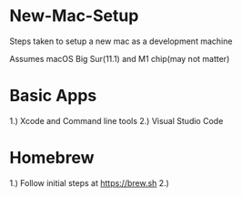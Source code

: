 # New-Mac-Setup

Steps taken to setup a new mac as a development machine

Assumes macOS Big Sur(11.1) and M1 chip(may not matter)

# Basic Apps
1.) Xcode and Command line tools
2.) Visual Studio Code

# Homebrew
1.) Follow initial steps at https://brew.sh 
2.) 
